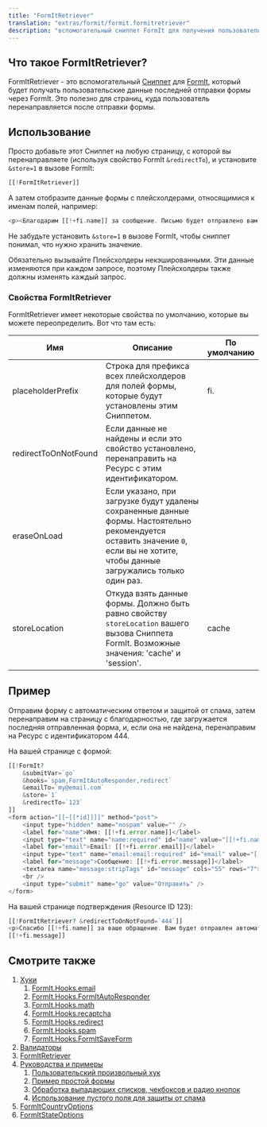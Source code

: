 ```yaml
---
title: "FormItRetriever"
translation: "extras/formit/formit.formitretriever"
description: "вспомогательный сниппет FormIt для получения пользовательских данных отправленной формы"
---
```


## Что такое FormItRetriever?

FormItRetriever - это вспомогательный [Сниппет](building-sites/elements/snippets) для [FormIt](extras/formit "FormIt"), который будет получать пользовательские данные последней отправки формы через FormIt. Это полезно для страниц, куда пользователь перенаправляется после отправки формы.

## Использование

Просто добавьте этот Сниппет на любую страницу, с которой вы перенаправляете (используя свойство FormIt `&redirectTo`), и установите `&store=1` в вызове FormIt: 

``` php
[[!FormItRetriever]]
```

А затем отобразите данные формы с плейсхолдерами, относящимися к именам полей, например: 

``` php
<p><Благодарим [[!+fi.name]] за сообщение. Письмо будет отправлено вам на ящик [[!+fi.email]].</p>
```

Не забудьте установить `&store=1` в вызове FormIt, чтобы сниппет понимал, что нужно хранить значение. 

Обязательно вызывайте Плейсхолдеры некэшированными. Эти данные изменяются при каждом запросе, поэтому Плейсхолдеры также должны изменять каждый запрос. 

### Свойства FormItRetriever 

FormItRetriever имеет некоторые свойства по умолчанию, которые вы можете переопределить. Вот что там есть: 

| Имя                  | Описание                                                                                                                                                                    | По умолчанию |
| -------------------- | --------------------------------------------------------------------------------------------------------------------------------------------------------------------------- | ------- |
| placeholderPrefix    | Строка для префикса всех плейсхолдеров для полей формы, которые будут установлены этим Сниппетом.                                                                           | fi.     |
| redirectToOnNotFound | Если данные не найдены и если это свойство установлено, перенаправить на Ресурс с этим идентификатором.                                                                     |         |
| eraseOnLoad          | Если указано, при загрузке будут удалены сохраненные данные формы. Настоятельно рекомендуется оставить значение `0`, если вы не хотите, чтобы данные загружались только один раз. |   |
| storeLocation        | Откуда взять данные формы. Должно быть равно свойству `storeLocation` вашего вызова Сниппета FormIt. Возможные значения:  'cache' и 'session'.                              | cache   |

## Пример

Отправим форму с автоматическим ответом и защитой от спама, затем перенаправим на страницу с благодарностью, где загружается последняя отправленная форма, и, если она не найдена, перенаправим на Ресурс с идентификатором 444. 

На вашей странице с формой:

``` php
[[!FormIt?
    &submitVar=`go`
    &hooks=`spam,FormItAutoResponder,redirect`
    &emailTo=`my@email.com`
    &store=`1`
    &redirectTo=`123`
]]
<form action="[[~[[*id]]]]" method="post">
    <input type="hidden" name="nospam" value="" />
    <label for="name">Имя: [[!+fi.error.name]]</label>
    <input type="text" name="name:required" id="name" value="[[!+fi.name]]" />
    <label for="email">Email: [[!+fi.error.email]]</label>
    <input type="text" name="email:email:required" id="email" value="[[!+fi.email]]" />
    <label for="message">Сообщение: [[!+fi.error.message]]</label>
    <textarea name="message:stripTags" id="message" cols="55" rows="7">[[!+fi.message]]</textarea>
    <br />
    <input type="submit" name="go" value="Отправить" />
</form>
```

На вашей странице подтверждения (Resource ID 123):

``` php
[[!FormItRetriever? &redirectToOnNotFound=`444`]]
<p>Спасибо [[!+fi.name]] за ваше обращение. Вам будет отправлен автоматически электронное письмо на адрес [[!+fi.email]]. Текст вашего обращения:</p>
[[!+fi.message]]
```

## Смотрите также

1. [Хуки](extras/formit/formit.hooks)
    1. [FormIt.Hooks.email](extras/formit/formit.hooks/email)
    2. [FormIt.Hooks.FormItAutoResponder](extras/formit/formit.hooks/formitautoresponder)
    3. [FormIt.Hooks.math](extras/formit/formit.hooks/math)
    4. [FormIt.Hooks.recaptcha](extras/formit/formit.hooks/recaptcha)
    5. [FormIt.Hooks.redirect](extras/formit/formit.hooks/redirect)
    6. [FormIt.Hooks.spam](extras/formit/formit.hooks/spam)
    7. [FormIt.Hooks.FormItSaveForm](extras/formit/formit.hooks/formitsaveform)
2. [Валидаторы](extras/formit/formit.validators)
3. [FormItRetriever](extras/formit/formit.formitretriever)
4. [Руководства и примеры](extras/formit/formit.tutorials-and-examples)
    1. [Пользовательский произвольный хук](extras/formit/formit.tutorials-and-examples/examples.custom-hook)
    2. [Пример простой формы](extras/formit/formit.tutorials-and-examples/examples.simple-contact-page)
    3. [Обработка выпадающих списков, чекбоксов и радио кнопок](extras/formit/formit.tutorials-and-examples/handling-selects,-checkboxes-and-radios)
    4. [Использование пустого поля для защиты от спама](extras/formit/formit.tutorials-and-examples/using-a-blank-nospam-field)
5. [FormItCountryOptions](extras/formit/formit.formitcountryoptions)
6. [FormItStateOptions](extras/formit/formit.formitstateoptions)
